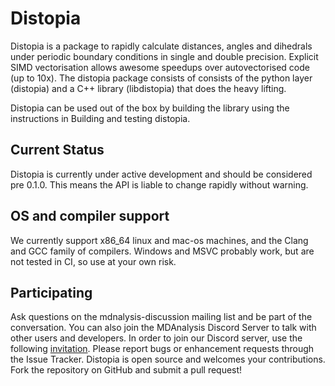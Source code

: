 # Distopia

Distopia is a package to rapidly calculate distances, angles and dihedrals under periodic boundary conditions in single and double precision. Explicit SIMD vectorisation allows awesome speedups over autovectorised code (up to 10x). The distopia package consists of consists of the python layer (distopia) and a C++ library (libdistopia) that does the heavy lifting.

Distopia can be used out of the box by building the library using the instructions in Building and testing distopia.

## Current Status

Distopia is currently under active development and should be considered pre 0.1.0. This means the API is liable to change rapidly without warning.

## OS and compiler support

We currently support x86_64 linux and mac-os machines, and the Clang and GCC family of compilers. Windows and MSVC probably work, but are not tested in CI, so use at your own risk. 


## Participating

Ask questions on the mdnalysis-discussion mailing list and be part of the conversation. You can also join the MDAnalysis Discord Server to talk with other users and developers. In order to join our Discord server, use the following [invitation](https://discord.com/invite/fXTSfDJyxE). Please report bugs or enhancement requests through the Issue Tracker. Distopia is open source and welcomes your contributions. Fork the repository on GitHub and submit a pull request!

